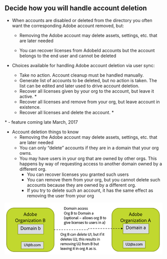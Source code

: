 ## Decide how you will handle account deletion

- When accounts are disabled or deleted from the directory you often want the corresponding Adobe account removed, but:

  - Removing the Adobe account may delete assets, settings, etc. that are later needed

  - You can recover licenses from AdobeId accounts but the account belongs to the end user and cannot be deleted

- Choices available for handling Adobe account deletion via user sync:
  - Take no action.  Account cleanup must be handled manually.
  - Generate list of accounts to be deleted, but no action is taken.  The list can be edited and later used to drive account deletion.
  - Recover all licenses given by your org to the account, but leave it active. *
  - Recover all licenses and remove from your org, but leave account in existence.
  - Recover all licenses and delete the account. *

\* - feature coming late March, 2017

- Account deletion things to know
  - Removing the Adobe account may delete assets, settings, etc. that are later needed
  - You can only “delete” accounts if they are in a domain that your org owns.
  - You may have users in your org that are owned by other orgs.  This happens by way of requesting access to another domain owned by a different org.
    - You can recover licenses you granted such users
    - You can remove them from your org, but you cannot delete such accounts because they are owned by a different org.
    - If you try to delete such an account, it has the same effect as removing the user from your org

![orgs](images/decide_deletion_multi_org.png)
